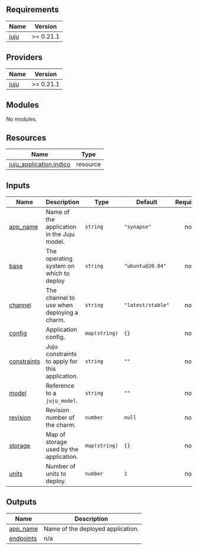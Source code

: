 <!-- BEGIN_TF_DOCS -->
## Requirements

| Name | Version |
|------|---------|
| <a name="requirement_juju"></a> [juju](#requirement\_juju) | >= 0.21.1 |

## Providers

| Name | Version |
|------|---------|
| <a name="provider_juju"></a> [juju](#provider\_juju) | >= 0.21.1 |

## Modules

No modules.

## Resources

| Name | Type |
|------|------|
| [juju_application.indico](https://registry.terraform.io/providers/juju/juju/latest/docs/resources/application) | resource |

## Inputs

| Name | Description | Type | Default | Required |
|------|-------------|------|---------|:--------:|
| <a name="input_app_name"></a> [app\_name](#input\_app\_name) | Name of the application in the Juju model. | `string` | `"synapse"` | no |
| <a name="input_base"></a> [base](#input\_base) | The operating system on which to deploy | `string` | `"ubuntu@20.04"` | no |
| <a name="input_channel"></a> [channel](#input\_channel) | The channel to use when deploying a charm. | `string` | `"latest/stable"` | no |
| <a name="input_config"></a> [config](#input\_config) | Application config. | `map(string)` | `{}` | no |
| <a name="input_constraints"></a> [constraints](#input\_constraints) | Juju constraints to apply for this application. | `string` | `""` | no |
| <a name="input_model"></a> [model](#input\_model) | Reference to a `juju_model`. | `string` | `""` | no |
| <a name="input_revision"></a> [revision](#input\_revision) | Revision number of the charm. | `number` | `null` | no |
| <a name="input_storage"></a> [storage](#input\_storage) | Map of storage used by the application. | `map(string)` | `{}` | no |
| <a name="input_units"></a> [units](#input\_units) | Number of units to deploy. | `number` | `1` | no |

## Outputs

| Name | Description |
|------|-------------|
| <a name="output_app_name"></a> [app\_name](#output\_app\_name) | Name of the deployed application. |
| <a name="output_endpoints"></a> [endpoints](#output\_endpoints) | n/a |
<!-- END_TF_DOCS -->